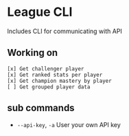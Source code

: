 
# League CLI
Includes CLI for communicating with API

## Working on
    [x] Get challenger player
    [x] Get ranked stats per player
    [x] Get champion mastery by player
    [ ] Get grouped player data

## sub commands

- `--api-key`, `-a` User your own API key
